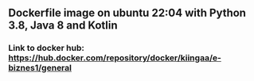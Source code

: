 ## Dockerfile image on ubuntu 22:04 with Python 3.8, Java 8 and Kotlin

### Link to docker hub: https://hub.docker.com/repository/docker/kiingaa/e-biznes1/general